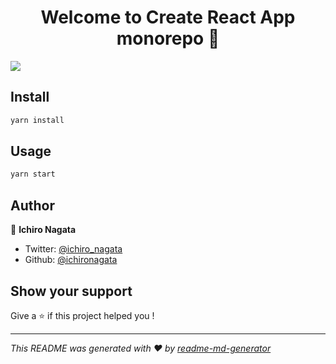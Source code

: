 <h1 align="center">Welcome to Create React App monorepo 👋</h1>
<p>
  <img src="https://img.shields.io/badge/version-1.0.0-blue.svg?cacheSeconds=2592000" />
</p>

## Install

```sh
yarn install
```

## Usage

```sh
yarn start
```

## Author

👤 **Ichiro Nagata**

- Twitter: [@ichiro_nagata](https://twitter.com/ichiro_nagata)
- Github: [@ichironagata](https://github.com/ichironagata)

## Show your support

Give a ⭐️ if this project helped you !

---

_This README was generated with ❤️ by [readme-md-generator](https://github.com/kefranabg/readme-md-generator)_
